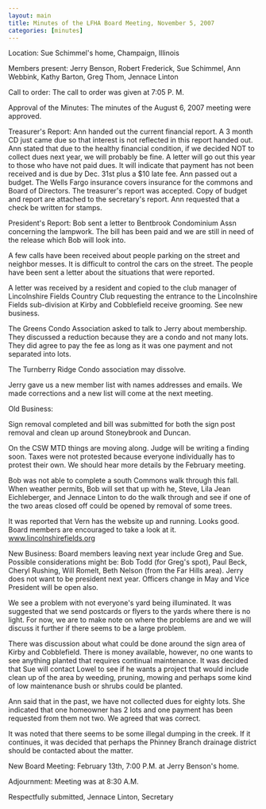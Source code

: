 ```yaml
---
layout: main
title: Minutes of the LFHA Board Meeting, November 5, 2007 
categories: [minutes]
---
```


Location: Sue Schimmel's home, Champaign, Illinois

Members present: Jerry Benson, Robert Frederick, Sue Schimmel, Ann
Webbink, Kathy Barton, Greg Thom, Jennace Linton

Call to order: The call to order was given at 7:05 P. M.

Approval of the Minutes: The minutes of the August 6, 2007 meeting
were approved.

Treasurer's Report: 
  Ann handed out the current financial report. A 3 month CD just
came due so that interest is not reflected in this report handed
out. Ann stated that due to the healthy financial condition, if we
decided NOT to collect dues next year, we will probably be fine. A
letter will go out this year to those who have not paid dues. It
will indicate that payment has not been received and is due by Dec.
31st plus a $10 late fee. Ann passed out a budget. The Wells Fargo
insurance covers insurance for the commons and Board of Directors.
The treasurer's report was accepted. Copy of budget and report are
attached to the secretary's report. Ann requested that a check be
written for stamps.

President's Report: 
  Bob sent a letter to Bentbrook Condominium Assn concerning the
lampwork. The bill has been paid and we are still in need of the
release which Bob will look into.

  A few calls have been received about people parking on the street
and neighbor messes. It is difficult to control the cars on the
street. The people have been sent a letter about the situations that
were reported.

  A letter was received by a resident and copied to the club manager
of Lincolnshire Fields Country Club requesting the entrance to the
Lincolnshire Fields sub-division at Kirby and Cobblefield receive
grooming. See new business.

  The Greens Condo Association asked to talk to Jerry about
membership. They discussed a reduction because they are a condo and
not many lots. They did agree to pay the fee as long as it was one
payment and not separated into lots.

  The Turnberry Ridge Condo association may dissolve.

  Jerry gave us a new member list with names addresses and emails.
We made corrections and a new list will come at the next meeting.

Old Business:

  Sign removal completed and bill was submitted for both the sign
post removal and clean up around Stoneybrook and Duncan. 

  On the CSW MTD things are moving along. Judge will be writing a
finding soon. Taxes were not protested because everyone individually
has to protest their own. We should hear more details by the
February meeting.

  Bob was not able to complete a south Commons walk through this
fall. When weather permits, Bob will set that up with he, Steve,
Lila Jean Eichleberger, and Jennace Linton to do the walk through
and see if one of the two areas closed off could be opened by
removal of some trees.

  It was reported that Vern has the website up and running. Looks
good. Board members are encouraged to take a look at it.
www.lincolnshirefields.org

New Business:
  Board members leaving next year include Greg and Sue. Possible
considerations might be: Bob Todd (for Greg's spot), Paul Beck,
Cheryl Rushing, Will Romelt, Beth Nelson (from the Far Hills area).
Jerry does not want to be president next year. Officers change in
May and Vice President will be open also.

  We see a problem with not everyone's yard being illuminated. It
was suggested that we send postcards or flyers to the yards where
there is no light. For now, we are to make note on where the
problems are and we will discuss it further if there seems to be a
large problem.

  There was discussion about what could be done around the sign area
of Kirby and Cobblefield. There is money available, however, no one
wants to see anything planted that requires continual maintenance.
It was decided that Sue will contact Lowel to see if he wants a
project that would include clean up of the area by weeding, pruning,
mowing and perhaps some kind of low maintenance bush or shrubs could
be planted.

  Ann said that in the past, we have not collected dues for eighty
lots. She indicated that one homeowner has 2 lots and one payment
has been requested from them not two. We agreed that was correct.

  It was noted that there seems to be some illegal dumping in the
creek. If it continues, it was decided that perhaps the Phinney
Branch drainage district should be contacted about the matter.

New Board Meeting: February 13th, 7:00 P.M. at Jerry Benson's home.

Adjournment: Meeting was at 8:30 A.M.

Respectfully submitted,
Jennace Linton, Secretary
